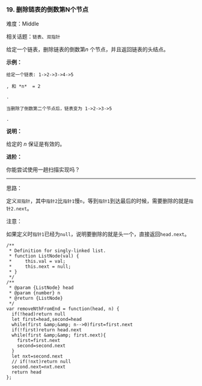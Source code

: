 ### 19. 删除链表的倒数第N个节点

难度：Middle

相关话题：`链表`、`双指针`

给定一个链表，删除链表的倒数第*n* 个节点，并且返回链表的头结点。



**示例：** 



```
给定一个链表: 1->2->3->4->5

, 和 *n*  = 2

.

当删除了倒数第二个节点后，链表变为 1->2->3->5

.
```


**说明：** 



给定的 *n* 保证是有效的。



**进阶：** 



你能尝试使用一趟扫描实现吗？




-----

思路：

定义`双指针`，其中`指针2`比`指针1`慢`n`，等到`指针1`到达最后的时候，需要删除的就是`指针2.next`。

注意：

如果定义时`指针1`已经为`null`，说明要删除的就是头一个，直接返回`head.next`。
```
/**
 * Definition for singly-linked list.
 * function ListNode(val) {
 *     this.val = val;
 *     this.next = null;
 * }
 */
/**
 * @param {ListNode} head
 * @param {number} n
 * @return {ListNode}
 */
var removeNthFromEnd = function(head, n) {
  if(!head)return null
  let first=head,second=head
  while(first &amp;&amp; n-->0)first=first.next
  if(!first)return head.next
  while(first &amp;&amp; first.next){
    first=first.next
    second=second.next
  }
  let nxt=second.next
  // if(!nxt)return null
  second.next=nxt.next
  return head
};
```

